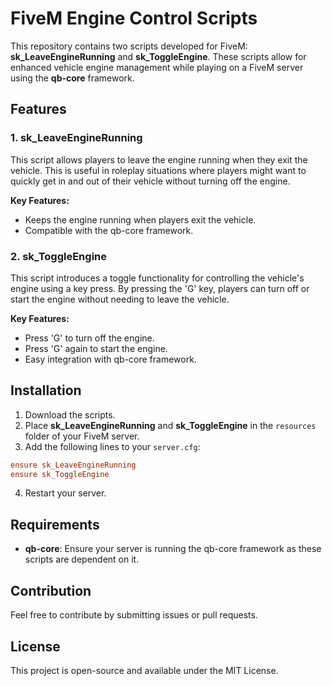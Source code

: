 # FiveM Engine Control Scripts

This repository contains two scripts developed for FiveM: **sk_LeaveEngineRunning** and **sk_ToggleEngine**. These scripts allow for enhanced vehicle engine management while playing on a FiveM server using the **qb-core** framework.

## Features

### 1. **sk_LeaveEngineRunning**
This script allows players to leave the engine running when they exit the vehicle. This is useful in roleplay situations where players might want to quickly get in and out of their vehicle without turning off the engine.

**Key Features:**
- Keeps the engine running when players exit the vehicle.
- Compatible with the qb-core framework.

### 2. **sk_ToggleEngine**
This script introduces a toggle functionality for controlling the vehicle's engine using a key press. By pressing the 'G' key, players can turn off or start the engine without needing to leave the vehicle.

**Key Features:**
- Press 'G' to turn off the engine.
- Press 'G' again to start the engine.
- Easy integration with qb-core framework.

## Installation

1. Download the scripts.
2. Place **sk_LeaveEngineRunning** and **sk_ToggleEngine** in the `resources` folder of your FiveM server.
3. Add the following lines to your `server.cfg`:

```cfg
ensure sk_LeaveEngineRunning
ensure sk_ToggleEngine
```

4. Restart your server.

## Requirements

- **qb-core**: Ensure your server is running the qb-core framework as these scripts are dependent on it.

## Contribution

Feel free to contribute by submitting issues or pull requests.

## License

This project is open-source and available under the MIT License.
